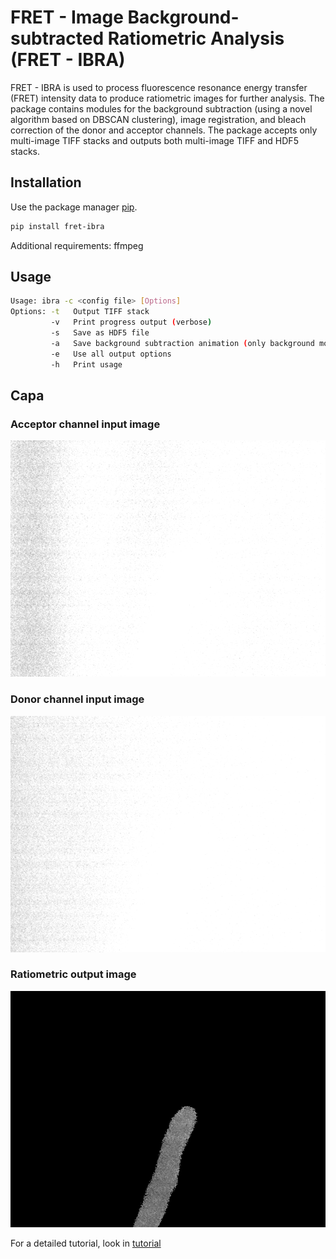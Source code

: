 # FRET - Image Background-subtracted Ratiometric Analysis (FRET - IBRA)

FRET - IBRA is used to process fluorescence resonance energy transfer (FRET) intensity data to produce ratiometric images for further analysis. The package contains modules for the background subtraction (using a novel algorithm based on DBSCAN clustering), image registration, and bleach correction of the donor and acceptor channels. The package accepts only multi-image TIFF stacks and outputs both multi-image TIFF and HDF5 stacks. 


## Installation

Use the package manager [pip](https://pip.pypa.io/en/stable/).

```bash
pip install fret-ibra
```
Additional requirements: ffmpeg

## Usage

```bash
Usage: ibra -c <config file> [Options]
Options: -t   Output TIFF stack
         -v   Print progress output (verbose)
         -s   Save as HDF5 file
         -a   Save background subtraction animation (only background module)
         -e   Use all output options
         -h   Print usage
```

## Capa

### Acceptor channel input image
![YFP](/examples/YFP_input.png)

### Donor channel input image
![CFP](/examples/CFP_input.png)

### Ratiometric output image
![Ratio](/examples/Ratio_output.png)

For a detailed tutorial, look in [tutorial](/examples)
